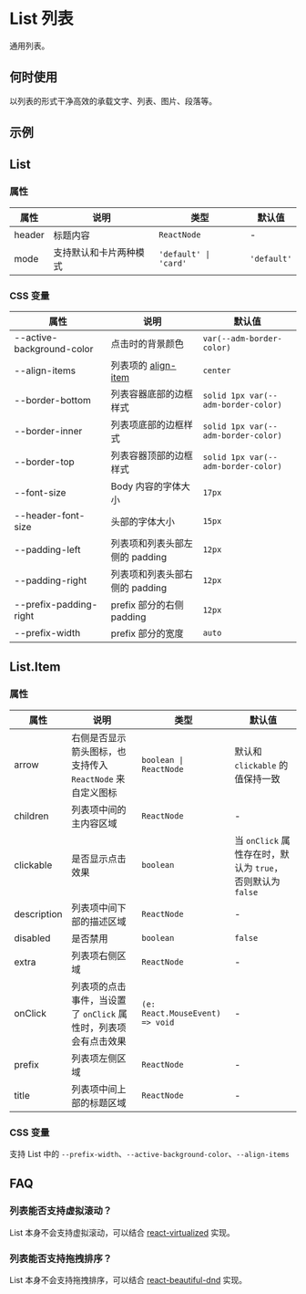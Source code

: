 # List 列表

通用列表。

## 何时使用

以列表的形式干净高效的承载文字、列表、图片、段落等。

## 示例

<code src="./demos/demo1.tsx"></code>

<code src="./demos/demo3.tsx"></code>

<code src="./demos/demo2.tsx"></code>

## List

### 属性

| 属性   | 说明                   | 类型                  | 默认值      |
| ------ | ---------------------- | --------------------- | ----------- |
| header | 标题内容               | `ReactNode`           | -           |
| mode   | 支持默认和卡片两种模式 | `'default' \| 'card'` | `'default'` |

### CSS 变量

| 属性                      | 说明                                                                                | 默认值                              |
| ------------------------- | ----------------------------------------------------------------------------------- | ----------------------------------- |
| --active-background-color | 点击时的背景颜色                                                                    | `var(--adm-border-color)`           |
| --align-items             | 列表项的 [align-item](https://developer.mozilla.org/en-US/docs/Web/CSS/align-items) | `center`                            |
| --border-bottom           | 列表容器底部的边框样式                                                              | `solid 1px var(--adm-border-color)` |
| --border-inner            | 列表项底部的边框样式                                                                | `solid 1px var(--adm-border-color)` |
| --border-top              | 列表容器顶部的边框样式                                                              | `solid 1px var(--adm-border-color)` |
| --font-size               | Body 内容的字体大小                                                                 | `17px`                              |
| --header-font-size        | 头部的字体大小                                                                      | `15px`                              |
| --padding-left            | 列表项和列表头部左侧的 padding                                                      | `12px`                              |
| --padding-right           | 列表项和列表头部右侧的 padding                                                      | `12px`                              |
| --prefix-padding-right    | prefix 部分的右侧 padding                                                           | `12px`                              |
| --prefix-width            | prefix 部分的宽度                                                                   | `auto`                              |

## List.Item

### 属性

| 属性        | 说明                                                            | 类型                            | 默认值                                                     |
| ----------- | --------------------------------------------------------------- | ------------------------------- | ---------------------------------------------------------- |
| arrow       | 右侧是否显示箭头图标，也支持传入 `ReactNode` 来自定义图标       | `boolean \| ReactNode`          | 默认和 `clickable` 的值保持一致                            |
| children    | 列表项中间的主内容区域                                          | `ReactNode`                     | -                                                          |
| clickable   | 是否显示点击效果                                                | `boolean`                       | 当 `onClick` 属性存在时，默认为 `true`，否则默认为 `false` |
| description | 列表项中间下部的描述区域                                        | `ReactNode`                     | -                                                          |
| disabled    | 是否禁用                                                        | `boolean`                       | `false`                                                    |
| extra       | 列表项右侧区域                                                  | `ReactNode`                     | -                                                          |
| onClick     | 列表项的点击事件，当设置了 `onClick` 属性时，列表项会有点击效果 | `(e: React.MouseEvent) => void` | -                                                          |
| prefix      | 列表项左侧区域                                                  | `ReactNode`                     | -                                                          |
| title       | 列表项中间上部的标题区域                                        | `ReactNode`                     | -                                                          |

### CSS 变量

支持 List 中的 `--prefix-width`、`--active-background-color`、`--align-items`

## FAQ

### 列表能否支持虚拟滚动？

List 本身不会支持虚拟滚动，可以结合 [react-virtualized](https://github.com/bvaughn/react-virtualized) 实现。

### 列表能否支持拖拽排序？

List 本身不会支持拖拽排序，可以结合 [react-beautiful-dnd](https://github.com/atlassian/react-beautiful-dnd) 实现。
